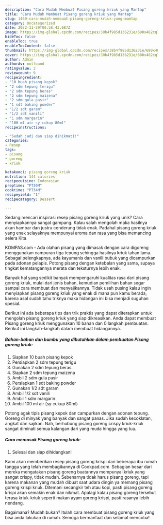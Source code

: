 ```yaml
---
description: "Cara Mudah Membuat Pisang goreng kriuk yang Mantap"
title: "Cara Mudah Membuat Pisang goreng kriuk yang Mantap"
slug: 1469-cara-mudah-membuat-pisang-goreng-kriuk-yang-mantap
category: Uncategorized
date: 2022-11-29T00:58:43.687Z
image: https://img-global.cpcdn.com/recipes/38b4f985d136231e/680x482cq70/pisang-goreng-kriuk-foto-resep-utama.jpg
hideToc: false
enableToc: true
enableTocContent: false
thumbnail: https://img-global.cpcdn.com/recipes/38b4f985d136231e/680x482cq70/pisang-goreng-kriuk-foto-resep-utama.jpg
cover: https://img-global.cpcdn.com/recipes/38b4f985d136231e/680x482cq70/pisang-goreng-kriuk-foto-resep-utama.jpg
author: Admin
authorAv: notfound
ratingvalue: 3
reviewcount: 9
recipeingredient:
- "10 buah pisang kepok"
- "2 sdm tepung terigu"
- "2 sdm tepung beras"
- "2 sdm tepung maizena"
- "2 sdm gula pasir"
- "1 sdt baking powder"
- "1/2 sdt garam"
- "1/2 sdt vanili"
- "1 sdm margarin"
- "100 ml air sy cukup 80ml"
recipeinstructions:

- "Sudah jadi dan siap dinikmati!"
categories:
- Resep
tags:
- pisang
- goreng
- kriuk

katakunci: pisang goreng kriuk 
nutrition: 144 calories
recipecuisine: Indonesian
preptime: "PT30M"
cooktime: "PT34M"
recipeyield: "1"
recipecategory: Dessert

---
```





Sedang mencari inspirasi resep pisang goreng kriuk yang unik? Cara menyiapkannya sangat gampang. Kalau salah mengolah maka hasilnya akan hambar dan justru cenderung tidak enak. Padahal pisang goreng kriuk yang enak selayaknya mempunyai aroma dan rasa yang bisa memancing selera Kita.





KOMPAS.com - Ada olahan pisang yang dimasak dengan cara digoreng menggunakan campuran tiga tepung sehingga hasilnya kriuk tahan lama. Sebagai pelengkapnya, ada kayumanis dan vanili bubuk yang dicampurkan pada adonan pelapis. Potong pisang dengan ketebalan yang sama, supaya tingkat kematangannya merata dan teksturnya lebih enak.

Banyak hal yang sedikit banyak mempengaruhi kualitas rasa dari pisang goreng kriuk, mulai dari jenis bahan, kemudian pemilihan bahan segar sampai cara membuat dan menyajikannya. Tidak usah pusing kalau ingin menyiapkan pisang goreng kriuk yang enak di mana pun kamu berada, karena asal sudah tahu triknya maka hidangan ini bisa menjadi suguhan spesial.






Berikut ini ada beberapa tips dan trik praktis yang dapat diterapkan untuk mengolah pisang goreng kriuk yang siap dikreasikan. Anda dapat membuat Pisang goreng kriuk menggunakan 10 bahan dan 0 langkah pembuatan. Berikut ini langkah-langkah dalam membuat hidangannya.

<!--inarticleads1-->

##### Bahan-bahan dan bumbu yang dibutuhkan dalam pembuatan Pisang goreng kriuk:

1. Siapkan 10 buah pisang kepok
1. Persiapkan 2 sdm tepung terigu
1. Gunakan 2 sdm tepung beras
1. Siapkan 2 sdm tepung maizena
1. Ambil 2 sdm gula pasir
1. Persiapkan 1 sdt baking powder
1. Gunakan 1/2 sdt garam
1. Ambil 1/2 sdt vanili
1. Ambil 1 sdm margarin
1. Ambil 100 ml air (sy cukup 80ml)


Potong agak tipis pisang kepok dan campurkan dengan adonan tepung. Goreng di minyak yang banyak dan sangat panas. Jika sudah kecoklatan, angkat dan sajikan. Nah, berhubung pisang goreng crispy kriuk-kriuk sangat diminati semua kalangan dari yang muda hingga yang tua. 

<!--inarticleads2-->

##### Cara memasak Pisang goreng kriuk:


1. Selesai dan siap dihidangkan!

Kami akan memberikan resep pisang goreng krispi dari beberapa ibu rumah tangga yang telah membagikannya di Cookpad.com. Sebagian besar dari mereka mengatakan pisang goreng buatannya mempunyai kriuk yang sangat crispy, tidak mudah. Sebenarnya tidak harus pisang goreng, tapi karena makanan yang mudah dibuat saat udara dingin ya memang pisang goreng krispi kriuk. Ditemani secangkir teh atau kopi, pasti pisang goreng krispi akan semakin enak dan nikmat. Apalagi kalau pisang goreng tersebut terasa kriuk-kriuk seperti makan ayam goreng krispi, pasti rasanya lebih nendang. 

Bagaimana? Mudah bukan? Itulah cara membuat pisang goreng kriuk yang bisa anda lakukan di rumah. Semoga bermanfaat dan selamat mencoba!
